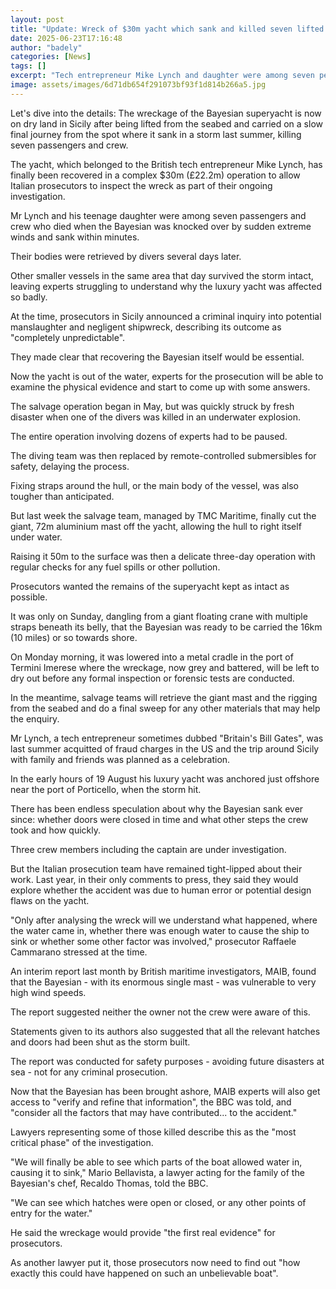 ```yaml
---
layout: post
title: "Update: Wreck of $30m yacht which sank and killed seven lifted from seabed in Sicily"
date: 2025-06-23T17:16:48
author: "badely"
categories: [News]
tags: []
excerpt: "Tech entrepreneur Mike Lynch and daughter were among seven people killed when boat went down off coast of Italy."
image: assets/images/6d71db654f291073bf93f1d814b266a5.jpg
---
```


Let's dive into the details: The wreckage of the Bayesian superyacht is now on dry land in Sicily after being lifted from the seabed and carried on a slow final journey from the spot where it sank in a storm last summer, killing seven passengers and crew.

The yacht, which belonged to the British tech entrepreneur Mike Lynch, has finally been recovered in a complex $30m (£22.2m) operation to allow Italian prosecutors to inspect the wreck as part of their ongoing investigation.

Mr Lynch and his teenage daughter were among seven passengers and crew who died when the Bayesian was knocked over by sudden extreme winds and sank within minutes.

Their bodies were retrieved by divers several days later.

Other smaller vessels in the same area that day survived the storm intact, leaving experts struggling to understand why the luxury yacht was affected so badly.

At the time, prosecutors in Sicily announced a criminal inquiry into potential manslaughter and negligent shipwreck, describing its outcome as "completely unpredictable".

They made clear that recovering the Bayesian itself would be essential.

Now the yacht is out of the water, experts for the prosecution will be able to examine the physical evidence and start to come up with some answers.

The salvage operation began in May, but was quickly struck by fresh disaster when one of the divers was killed in an underwater explosion.

The entire operation involving dozens of experts had to be paused.

The diving team was then replaced by remote-controlled submersibles for safety, delaying the process.

Fixing straps around the hull, or the main body of the vessel, was also tougher than anticipated.

But last week the salvage team, managed by TMC Maritime, finally cut the giant, 72m aluminium mast off the yacht, allowing the hull to right itself under water.

Raising it 50m to the surface was then a delicate three-day operation with regular checks for any fuel spills or other pollution.

Prosecutors wanted the remains of the superyacht kept as intact as possible.

It was only on Sunday, dangling from a giant floating crane with multiple straps beneath its belly, that the Bayesian was ready to be carried the 16km (10 miles) or so towards shore.

On Monday morning, it was lowered into a metal cradle in the port of Termini Imerese where the wreckage, now grey and battered, will be left to dry out before any formal inspection or forensic tests are conducted.

In the meantime, salvage teams will retrieve the giant mast and the rigging from the seabed and do a final sweep for any other materials that may help the enquiry.

Mr Lynch, a tech entrepreneur sometimes dubbed "Britain's Bill Gates", was last summer acquitted of fraud charges in the US and the trip around Sicily with family and friends was planned as a celebration.

In the early hours of 19 August his luxury yacht was anchored just offshore near the port of Porticello, when the storm hit.

There has been endless speculation about why the Bayesian sank ever since: whether doors were closed in time and what other steps the crew took and how quickly.

Three crew members including the captain are under investigation.

But the Italian prosecution team have remained tight-lipped about their work. Last year, in their only comments to press, they said they would explore whether the accident was due to human error or potential design flaws on the yacht.

"Only after analysing the wreck will we understand what happened, where the water came in, whether there was enough water to cause the ship to sink or whether some other factor was involved," prosecutor Raffaele Cammarano stressed at the time.

An interim report last month by British maritime investigators, MAIB, found that the Bayesian - with its enormous single mast - was vulnerable to very high wind speeds.

The report suggested neither the owner not the crew were aware of this.

Statements given to its authors also suggested that all the relevant hatches and doors had been shut as the storm built.

The report was conducted for safety purposes - avoiding future disasters at sea - not for any criminal prosecution.

Now that the Bayesian has been brought ashore, MAIB experts will also get access to "verify and refine that information", the BBC was told, and "consider all the factors that may have contributed... to the accident."

Lawyers representing some of those killed describe this as the "most critical phase" of the investigation.

"We will finally be able to see which parts of the boat allowed water in, causing it to sink," Mario Bellavista, a lawyer acting for the family of the Bayesian's chef, Recaldo Thomas, told the BBC. 

"We can see which hatches were open or closed, or any other points of entry for the water."

He said the wreckage would provide "the first real evidence" for prosecutors.

As another lawyer put it, those prosecutors now need to find out "how exactly this could have happened on such an unbelievable boat".

